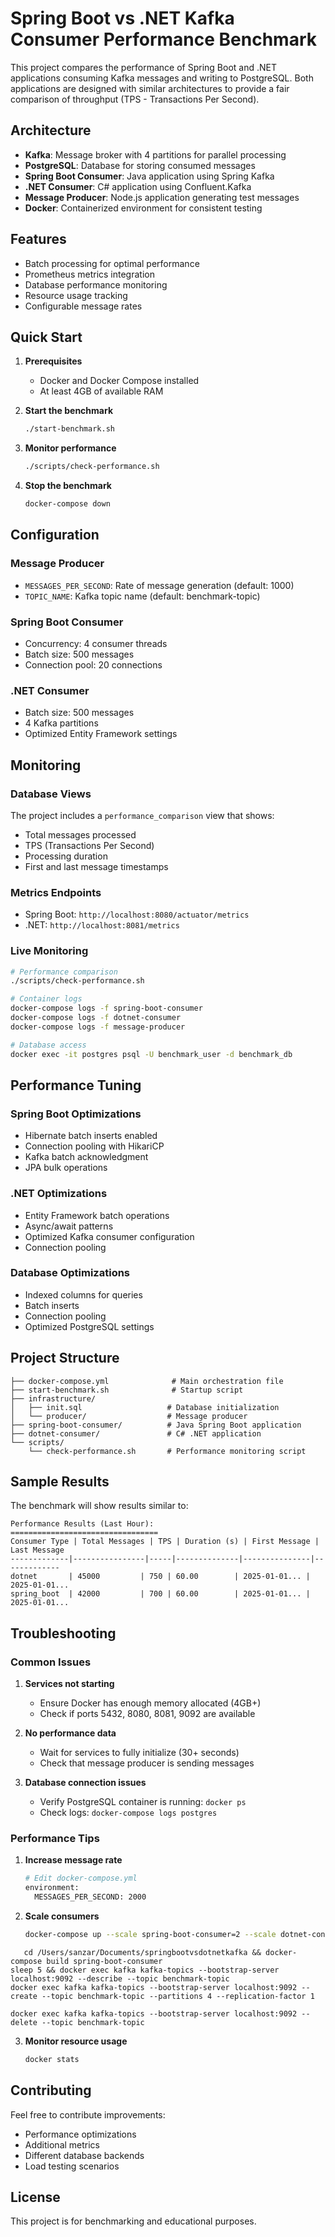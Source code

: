 # Spring Boot vs .NET Kafka Consumer Performance Benchmark

This project compares the performance of Spring Boot and .NET applications consuming Kafka messages and writing to PostgreSQL. Both applications are designed with similar architectures to provide a fair comparison of throughput (TPS - Transactions Per Second).

## Architecture

- **Kafka**: Message broker with 4 partitions for parallel processing
- **PostgreSQL**: Database for storing consumed messages
- **Spring Boot Consumer**: Java application using Spring Kafka
- **.NET Consumer**: C# application using Confluent.Kafka
- **Message Producer**: Node.js application generating test messages
- **Docker**: Containerized environment for consistent testing

## Features

- Batch processing for optimal performance
- Prometheus metrics integration
- Database performance monitoring
- Resource usage tracking
- Configurable message rates

## Quick Start

1. **Prerequisites**
   - Docker and Docker Compose installed
   - At least 4GB of available RAM

2. **Start the benchmark**
   ```bash
   ./start-benchmark.sh
   ```

3. **Monitor performance**
   ```bash
   ./scripts/check-performance.sh
   ```

4. **Stop the benchmark**
   ```bash
   docker-compose down
   ```

## Configuration

### Message Producer
- `MESSAGES_PER_SECOND`: Rate of message generation (default: 1000)
- `TOPIC_NAME`: Kafka topic name (default: benchmark-topic)

### Spring Boot Consumer
- Concurrency: 4 consumer threads
- Batch size: 500 messages
- Connection pool: 20 connections

### .NET Consumer
- Batch size: 500 messages
- 4 Kafka partitions
- Optimized Entity Framework settings

## Monitoring

### Database Views
The project includes a `performance_comparison` view that shows:
- Total messages processed
- TPS (Transactions Per Second)
- Processing duration
- First and last message timestamps

### Metrics Endpoints
- Spring Boot: `http://localhost:8080/actuator/metrics`
- .NET: `http://localhost:8081/metrics`

### Live Monitoring
```bash
# Performance comparison
./scripts/check-performance.sh

# Container logs
docker-compose logs -f spring-boot-consumer
docker-compose logs -f dotnet-consumer
docker-compose logs -f message-producer

# Database access
docker exec -it postgres psql -U benchmark_user -d benchmark_db
```

## Performance Tuning

### Spring Boot Optimizations
- Hibernate batch inserts enabled
- Connection pooling with HikariCP
- Kafka batch acknowledgment
- JPA bulk operations

### .NET Optimizations
- Entity Framework batch operations
- Async/await patterns
- Optimized Kafka consumer configuration
- Connection pooling

### Database Optimizations
- Indexed columns for queries
- Batch inserts
- Connection pooling
- Optimized PostgreSQL settings

## Project Structure

```
├── docker-compose.yml              # Main orchestration file
├── start-benchmark.sh              # Startup script
├── infrastructure/
│   ├── init.sql                   # Database initialization
│   └── producer/                  # Message producer
├── spring-boot-consumer/          # Java Spring Boot application
├── dotnet-consumer/               # C# .NET application
└── scripts/
    └── check-performance.sh       # Performance monitoring script
```

## Sample Results

The benchmark will show results similar to:

```
Performance Results (Last Hour):
=================================
Consumer Type | Total Messages | TPS | Duration (s) | First Message | Last Message
-------------|----------------|-----|--------------|---------------|-------------
dotnet       | 45000         | 750 | 60.00        | 2025-01-01... | 2025-01-01...
spring_boot  | 42000         | 700 | 60.00        | 2025-01-01... | 2025-01-01...
```

## Troubleshooting

### Common Issues

1. **Services not starting**
   - Ensure Docker has enough memory allocated (4GB+)
   - Check if ports 5432, 8080, 8081, 9092 are available

2. **No performance data**
   - Wait for services to fully initialize (30+ seconds)
   - Check that message producer is sending messages

3. **Database connection issues**
   - Verify PostgreSQL container is running: `docker ps`
   - Check logs: `docker-compose logs postgres`

### Performance Tips

1. **Increase message rate**
   ```bash
   # Edit docker-compose.yml
   environment:
     MESSAGES_PER_SECOND: 2000
   ```

2. **Scale consumers**
   ```bash
   docker-compose up --scale spring-boot-consumer=2 --scale dotnet-consumer=2
   ```

```
   cd /Users/sanzar/Documents/springbootvsdotnetkafka && docker-compose build spring-boot-consumer
sleep 5 && docker exec kafka kafka-topics --bootstrap-server localhost:9092 --describe --topic benchmark-topic
docker exec kafka kafka-topics --bootstrap-server localhost:9092 --create --topic benchmark-topic --partitions 4 --replication-factor 1

docker exec kafka kafka-topics --bootstrap-server localhost:9092 --delete --topic benchmark-topic                     

```

3. **Monitor resource usage**
   ```bash
   docker stats
   ```

## Contributing

Feel free to contribute improvements:
- Performance optimizations
- Additional metrics
- Different database backends
- Load testing scenarios

## License

This project is for benchmarking and educational purposes.
